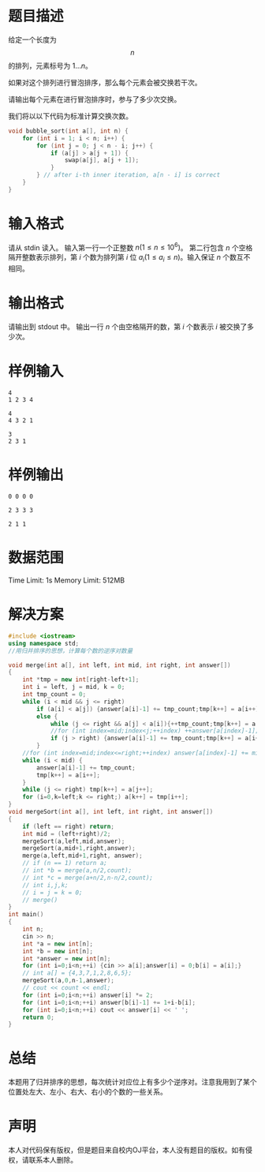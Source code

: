 # 题目描述
给定一个长度为 $$n$$ 的排列，元素标号为 $1 \dots n$。

如果对这个排列进行冒泡排序，那么每个元素会被交换若干次。

请输出每个元素在进行冒泡排序时，参与了多少次交换。

我们将以以下代码为标准计算交换次数。
```cpp
void bubble_sort(int a[], int n) {
    for (int i = 1; i < n; i++) {
        for (int j = 0; j < n - i; j++) {
            if (a[j] > a[j + 1]) {
                swap(a[j], a[j + 1]);
            }
        } // after i-th inner iteration, a[n - i] is correct
    }
}
```
# 输入格式
请从 stdin 读入。
输入第一行一个正整数 $n (1 \leq n \leq 10^6)$。
第二行包含 $n$ 个空格隔开整数表示排列，第 $i$ 个数为排列第 $i$ 位 $a_i (1 \leq a_i \leq n)$。输入保证 $n$ 个数互不相同。
# 输出格式
请输出到 stdout 中。
输出一行 $n$ 个由空格隔开的数，第 $i$ 个数表示 $i$ 被交换了多少次。
# 样例输入
```
4
1 2 3 4
```
```
4
4 3 2 1
```
```
3
2 3 1
```
# 样例输出
```
0 0 0 0
```
```
2 3 3 3
```
```
2 1 1
```
# 数据范围
Time Limit: 1s
Memory Limit: 512MB
# 解决方案
```cpp
#include <iostream>
using namespace std;
//用归并排序的思想，计算每个数的逆序对数量

void merge(int a[], int left, int mid, int right, int answer[])
{
    int *tmp = new int[right-left+1];
    int i = left, j = mid, k = 0;
    int tmp_count = 0;
    while (i < mid && j <= right)
        if (a[i] < a[j]) {answer[a[i]-1] += tmp_count;tmp[k++] = a[i++];}
        else {
            while (j <= right && a[j] < a[i]){++tmp_count;tmp[k++] = a[j++];}
            //for (int index=mid;index<j;++index) ++answer[a[index]-1];
            if (j > right) {answer[a[i]-1] += tmp_count;tmp[k++] = a[i++];}
        }
    //for (int index=mid;index<=right;++index) answer[a[index]-1] += mid-i;
    while (i < mid) {
        answer[a[i]-1] += tmp_count;
        tmp[k++] = a[i++];
    }
    while (j <= right) tmp[k++] = a[j++];
    for (i=0,k=left;k <= right;) a[k++] = tmp[i++]; 
}
void mergeSort(int a[], int left, int right, int answer[])
{
    if (left == right) return;
    int mid = (left+right)/2;
    mergeSort(a,left,mid,answer);
    mergeSort(a,mid+1,right,answer);
    merge(a,left,mid+1,right, answer);
    // if (n == 1) return a;
    // int *b = merge(a,n/2,count);
    // int *c = merge(a+n/2,n-n/2,count);
    // int i,j,k;
    // i = j = k = 0;
    // merge()
}
int main()
{
    int n;
    cin >> n;
    int *a = new int[n];
    int *b = new int[n];
    int *answer = new int[n];
    for (int i=0;i<n;++i) {cin >> a[i];answer[i] = 0;b[i] = a[i];}
    // int a[] = {4,3,7,1,2,8,6,5};
    mergeSort(a,0,n-1,answer);
    // cout << count << endl;
    for (int i=0;i<n;++i) answer[i] *= 2;
    for (int i=0;i<n;++i) answer[b[i]-1] += 1+i-b[i];
    for (int i=0;i<n;++i) cout << answer[i] << ' ';
    return 0;
}
```
# 总结
本题用了归并排序的思想，每次统计对应位上有多少个逆序对。注意我用到了某个位置处左大、左小、右大、右小的个数的一些关系。
# 声明
本人对代码保有版权，但是题目来自校内OJ平台，本人没有题目的版权。如有侵权，请联系本人删除。
